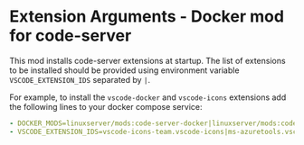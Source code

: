 # Extension Arguments - Docker mod for code-server

This mod installs code-server extensions at startup. The list of extensions to be installed should be provided using environment variable `VSCODE_EXTENSION_IDS` separated by `|`.

For example, to install the `vscode-docker` and `vscode-icons` extensions add the following lines to your docker compose service:
```yaml
- DOCKER_MODS=linuxserver/mods:code-server-docker|linuxserver/mods:code-server-extension-arguments
- VSCODE_EXTENSION_IDS=vscode-icons-team.vscode-icons|ms-azuretools.vscode-docker
```
